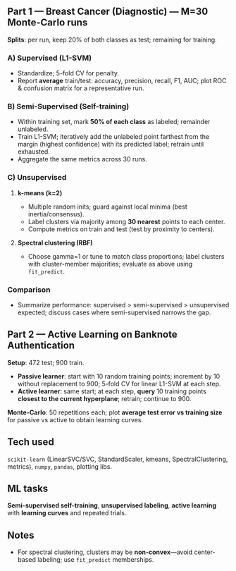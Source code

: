 ## Part 1 — Breast Cancer (Diagnostic) — M=30 Monte-Carlo runs
**Splits**: per run, keep 20% of both classes as test; remaining for training.

### A) Supervised (L1-SVM)
- Standardize; 5-fold CV for penalty.
- Report **average** train/test: accuracy, precision, recall, F1, AUC; plot ROC & confusion matrix for a representative run.

### B) Semi-Supervised (Self-training)
- Within training set, mark **50% of each class** as labeled; remainder unlabeled.
- Train L1-SVM; iteratively add the unlabeled point farthest from the margin (highest confidence) with its predicted label; retrain until exhausted.
- Aggregate the same metrics across 30 runs.

### C) Unsupervised
1) **k-means (k=2)**  
   - Multiple random inits; guard against local minima (best inertia/consensus).
   - Label clusters via majority among **30 nearest** points to each center.
   - Compute metrics on train and test (test by proximity to centers).

2) **Spectral clustering (RBF)**
   - Choose gamma=1 or tune to match class proportions; label clusters with cluster-member majorities; evaluate as above using `fit_predict`.

### Comparison
- Summarize performance: supervised > semi-supervised > unsupervised expected; discuss cases where semi-supervised narrows the gap.

## Part 2 — Active Learning on Banknote Authentication
**Setup**: 472 test; 900 train.

- **Passive learner**: start with 10 random training points; increment by 10 without replacement to 900; 5-fold CV for linear L1-SVM at each step.
- **Active learner**: same start; at each step, **query** 10 training points **closest to the current hyperplane**; retrain; continue to 900.

**Monte-Carlo**: 50 repetitions each; plot **average test error vs training size** for passive vs active to obtain learning curves.

## Tech used
`scikit-learn` (LinearSVC/SVC, StandardScaler, kmeans, SpectralClustering, metrics), `numpy`, `pandas`, plotting libs.

## ML tasks
**Semi-supervised self-training**, **unsupervised labeling**, **active learning** with **learning curves** and repeated trials.

## Notes
- For spectral clustering, clusters may be **non-convex**—avoid center-based labeling; use `fit_predict` memberships.
